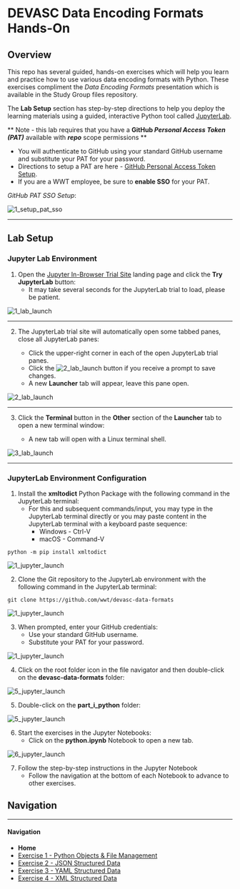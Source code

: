 # DEVASC Data Encoding Formats Hands-On

## Overview

This repo has several guided, hands-on exercises which will help you learn and practice how to use various data encoding formats with Python.  These exercises compliment the *Data Encoding Formats* presentation which is available in the Study Group files repository.

The **Lab Setup** section has step-by-step directions to help you deploy the learning materials using a guided, interactive Python tool called [JupyterLab](https://jupyterlab.readthedocs.io/en/stable/getting_started/overview.html).

\*\* Note - this lab requires that you have a **GitHub *Personal Access Token (PAT)*** available with ***repo*** scope permissions \*\*

* You will authenticate to GitHub using your standard GitHub username and substitute your PAT for your password.
* Directions to setup a PAT are here -  [GitHub Personal Access Token Setup](https://docs.github.com/en/enterprise/2.15/user/articles/creating-a-personal-access-token-for-the-command-line).
* If you are a WWT employee, be sure to **enable SSO** for your PAT.



*GitHub PAT SSO Setup*:

![1_setup_pat_sso](_images/1_setup_pat_sso.png)

---



## Lab Setup

### Jupyter Lab Environment

1. Open the [Jupyter In-Browser Trial Site](https://jupyter.org/try) landing page and click the **Try JupyterLab** button:
   - It may take several seconds for the JupyterLab trial to load, please be patient.

![1_lab_launch](_images/1_launch_trial.png)



---


2. The JupyterLab trial site will automatically open some tabbed panes, close all JupyterLab panes:

   - Click the upper-right corner in each of the open JupyterLab trial panes.
   - Click the ![2_lab_launch](_images/2a_discard_button.png) button if you receive a prompt to save changes.
   - A new **Launcher** tab will appear, leave this pane open.

![2_lab_launch](_images/2_close_tabs.png)



---


3. Click the **Terminal** button in the **Other** section of the **Launcher** tab to open a new terminal window:

   - A new tab will open with a Linux terminal shell.

![3_lab_launch](_images/3_open_terminal.png)




---


### JupyterLab Environment Configuration

1. Install the **xmltodict** Python Package with the following command in the JupyterLab terminal:
   - For this and subsequent commands/input, you may type in the JupyterLab terminal directly or you may paste content in the JupyterLab terminal with a keyboard paste sequence:
     - Windows - Ctrl-V
     - macOS - Command-V

```shell
python -m pip install xmltodict
```

![1_jupyter_launch](_images/1_xmltodict_command.png)



2. Clone the Git repository to the JupyterLab environment with the following command in the JupyterLab terminal:

```shell
git clone https://github.com/wwt/devasc-data-formats
```
![1_jupyter_launch](_images/2_git_clone_command.png)



3. When prompted, enter your GitHub credentials:
   - Use your standard GitHub username.
   - Substitute your PAT for your password.

![1_jupyter_launch](_images/3_git_clone_credentials.png)



4. Click on the root folder icon in the file navigator and then double-click on the **devasc-data-formats** folder:

![5_jupyter_launch](_images/4_root_folder_navigation.png)



5. Double-click on the **part_i_python** folder:

![5_jupyter_launch](_images/5_git_repo_navigation.png)



6. Start the exercises in the Jupyter Notebooks:
   - Click on the **python.ipynb** Notebook to open a new tab.


![6_jupyter_launch](_images/6_open_first_notebook.png)   



7. Follow the step-by-step instructions in the Jupyter Notebook
   - Follow the navigation at the bottom of each Notebook to advance to other exercises.



## Navigation

---
#### Navigation
* **Home**
* [Exercise 1 - Python Objects & File Management](part_i_python/python.ipynb)
* [Exercise 2 - JSON Structured Data](part_ii_json/json.ipynb)
* [Exercise 3 - YAML Structured Data](part_iii_yaml/yaml.ipynb)
* [Exercise 4 - XML Structured Data](part_iv_xml/xml.ipynb)



